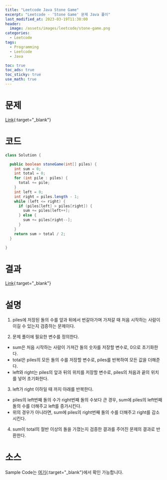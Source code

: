 ```yaml
---
title: "Leetcode Java Stone Game"
excerpt: "Leetcode - 'Stone Game' 문제 Java 풀이"
last_modified_at: 2023-03-19T11:30:00
header:
  image: /assets/images/leetcode/stone-game.png
categories:
  - Leetcode
tags:
  - Programming
  - Leetcode
  - Java

toc: true
toc_ads: true
toc_sticky: true
use_math: true
---
```

# 문제
[Link](https://leetcode.com/problems/stone-game){:target="_blank"}

# 코드
```java
class Solution {

  public boolean stoneGame(int[] piles) {
    int sum = 0;
    int total = 0;
    for (int pile : piles) {
      total += pile;
    }
    int left = 0;
    int right = piles.length - 1;
    while (left <= right) {
      if (piles[left] > piles[right]) {
        sum += piles[left++];
      } else {
        sum += piles[right--];
      }
    }
    return sum > total / 2;
  }

}
```

# 결과
[Link](https://leetcode.com/problems/stone-game/submissions/917864497/){:target="_blank"}

# 설명
1. piles에 저장된 돌의 수를 앞과 뒤에서 번갈아가며 가져갈 때 처음 시작하는 사람이 이길 수 있는지 검증하는 문제이다.

2. 문제 풀이에 필요한 변수를 정의한다.
- sum은 처음 시작하는 사람이 가져간 돌의 숫자를 저장할 변수로, 0으로 초기화한다.
- total은 piles의 모든 돌의 수를 저장할 변수로, piles를 반복하여 모든 값을 더해준다.
- left와 right는 piles의 앞과 뒤의 위치를 저장할 변수로, piles의 처음과 끝의 위치를 넣어 초기화한다.

3. left가 right 이하일 때 까지 아래를 반복한다.
- piles의 left번째 돌의 수가 right번째 돌의 수보다 큰 경우, sum에 piles의 left번째 돌의 수를 더해주고 left를 증가시킨다.
- 위의 경우가 아니라면, sum에 piles의 right번째 돌의 수를 더해주고 right를 감소시킨다.

4. sum이 total의 절반 이상의 돌을 가졌는지 검증한 결과를 주어진 문제의 결과로 반환한다.

# 소스
Sample Code는 [여기](https://github.com/GracefulSoul/leetcode/blob/master/src/main/java/gracefulsoul/problems/StoneGame.java){:target="_blank"}에서 확인 가능합니다.